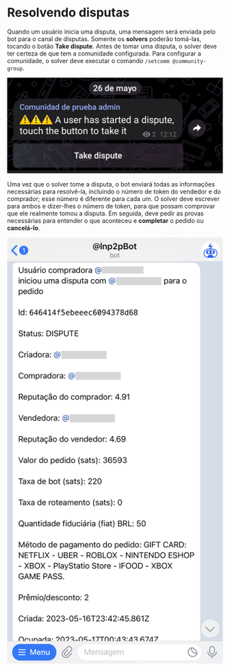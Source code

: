 # Resolvendo disputas

Quando um usuário inicia uma disputa, uma mensagem será enviada pelo bot para o canal de disputas. Somente os **solvers** poderão tomá-las, tocando o botão **Take dispute**. Antes de tomar uma disputa, o solver deve ter certeza de que tem a comunidade configurada. Para configurar a comunidade, o solver deve executar o comando `/setcomm @community-group`.

![Disputa Captura](./assets/images/dispute.jpg)

Uma vez que o solver tome a disputa, o bot enviará todas as informações necessárias para resolvê-la, incluindo o número de token do vendedor e do comprador; esse número é diferente para cada um. O solver deve escrever para ambos e dizer-lhes o número de token, para que possam comprovar que ele realmente tomou a disputa. Em seguida, deve pedir as provas necessárias para entender o que aconteceu e **completar** o pedido ou **cancelá-lo**.

![Disputa detalles captura](./assets/images/dispute-detail.jpg)

